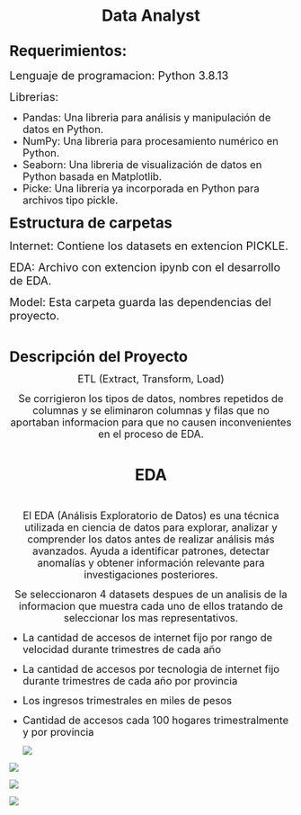 <h1 style="text-align:center"><strong>Data Analyst</strong></h1>

<h2><strong><span style="font-size:26px">Requerimientos:</span></strong></h2>

<p><span style="font-size:20px">Lenguaje de programacion: Python 3.8.13</span></p>

<p><span style="font-size:20px">Librerias: </span></p>

<ul>
	<li><span style="font-size:18px">Pandas: Una libreria para an&aacute;lisis y manipulaci&oacute;n de datos en Python.</span></li>
	<li><span style="font-size:18px">NumPy: Una libreria para procesamiento num&eacute;rico en Python.</span></li>
	<li><span style="font-size:18px">Seaborn: Una libreria de visualizaci&oacute;n de datos en Python basada en Matplotlib.</span></li>
	<li><span style="font-size:18px">Picke: Una libreria ya incorporada&nbsp;en Python para archivos tipo pickle.</span></li>
</ul>

<p><strong><span style="font-size:26px">Estructura de carpetas</span></strong></p>

<p><span style="font-size:20px">Internet: Contiene los datasets en extencion PICKLE.</span></p>

<p><span style="font-size:20px">EDA: Archivo con extencion ipynb con el desarrollo de EDA.</span></p>

<p><span style="font-size:20px">Model: Esta carpeta guarda las dependencias del proyecto.</span></p>

<p>&nbsp;</p>

<p><span style="font-size:26px"><strong>Descripci&oacute;n del Proyecto</strong></span></p>

<p style="text-align:center"><span style="font-size:18px">ETL (Extract, Transform, Load)</span></p>

<p style="text-align:center"><span style="font-size:18px">Se corrigieron los tipos de datos, nombres repetidos de columnas y se eliminaron columnas y filas que no aportaban informacion para que no causen inconvenientes en el proceso de EDA.</span></p>

<p style="text-align:center">&nbsp;</p>

<p style="text-align:center"><strong><span style="font-size:28px">EDA</span></strong></p>

<p style="text-align:center">&nbsp;</p>

<p style="text-align:center"><span style="font-size:18px">El EDA (An&aacute;lisis Exploratorio de Datos) es una t&eacute;cnica utilizada en ciencia de datos para explorar, analizar y comprender los datos antes de realizar an&aacute;lisis m&aacute;s avanzados. Ayuda a identificar patrones, detectar anomal&iacute;as y obtener informaci&oacute;n relevante para investigaciones posteriores.</span></p>

<p style="text-align:center"><span style="font-size:18px">Se seleccionaron 4 datasets despues de un analisis de la informacion que muestra cada uno de ellos tratando de seleccionar los mas representativos.</span></p>

<ul>
	<li><span style="font-size:18px">La cantidad de accesos de internet fijo por rango de velocidad durante&nbsp;trimestres de cada a&ntilde;o</span></li>
	<li>
	<p><span style="font-size:18px">La cantidad de accesos por tecnologia de internet fijo durante&nbsp;trimestres de cada a&ntilde;o por provincia</span></p>
	</li>
	<li>
	<p><span style="font-size:18px">Los ingresos trimestrales en miles de pesos</span></p>
	</li>
	<li>
	<p><span style="font-size:18px">Cantidad de accesos cada 100 hogares trimestralmente y por provincia</span></p>
	</li>
<p><img src="https://github.com/Galo0000/Analitics_Proyect/tree/main/Imagenes/Accesos por hogar.jpg" /></p>
</ul>
<p><img src="https://github.com/Galo0000/Analitics_Proyect/tree/main/Imagenes/accesos_rango.jpg" /></p>
<p><img src="https://github.com/Galo0000/Analitics_Proyect/tree/main/Imagenes/popularity.jpg" /></p>
<p><img src="https://github.com/Galo0000/Analitics_Proyect/tree/main/Imagenes/Ingresos.jpg" /></p>
<p>&nbsp;</p>

<p>&nbsp;</p>

<p style="text-align:center">&nbsp;</p>

<p style="text-align:center">&nbsp;</p>